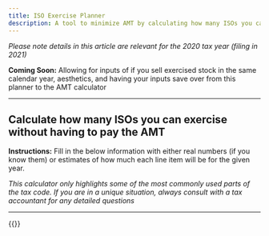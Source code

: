 ```yaml
---
title: ISO Exercise Planner
description: A tool to minimize AMT by calculating how many ISOs you can exercise
---
```

_Please note details in this article are relevant for the 2020 tax year (filing in 2021)_

**Coming Soon:** Allowing for inputs of if you sell exercised stock in the same calendar year, aesthetics, and having your inputs save over from this planner to the AMT calculator

------------------

Calculate how many ISOs you can exercise without having to pay the AMT
----

**Instructions:** Fill in the below information with either real numbers (if you know them) or estimates of how much each line item will be for the given year.

_This calculator only highlights some of the most commonly used parts of the tax code. If you are in a unique situation, always consult with a tax accountant for any detailed questions_

------------------

{{<iso-exercise-planner >}}
<!--- Yes, I am aware that your settings from AMT Calc do not save over.... --->